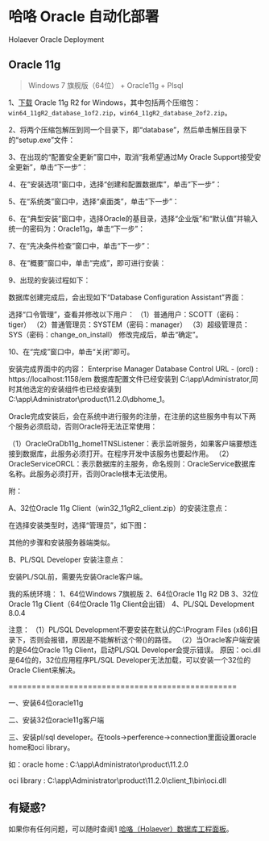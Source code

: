 哈咯 Oracle 自动化部署
==============================
Holaever Oracle Deployment

## Oracle 11g

> Windows 7 旗舰版（64位） + Oracle11g + Plsql

1、[下载](http://www.oracle.com/technetwork/database/enterprise-edition/downloads/index.html) Oracle 11g R2 for Windows，其中包括两个压缩包：`win64_11gR2_database_1of2.zip`，`win64_11gR2_database_2of2.zip`。

2、将两个压缩包解压到同一个目录下，即“database”，然后单击解压目录下的“setup.exe”文件： 



3、在出现的“配置安全更新”窗口中，取消“我希望通过My Oracle Support接受安全更新”，单击“下一步”： 



4、在“安装选项”窗口中，选择“创建和配置数据库”，单击“下一步”： 



5、在“系统类”窗口中，选择“桌面类”，单击“下一步”： 



6、在“典型安装”窗口中，选择Oracle的基目录，选择“企业版”和“默认值”并输入统一的密码为：Oracle11g，单击“下一步”： 



7、在“先决条件检查”窗口中，单击“下一步”： 



8、在“概要”窗口中，单击“完成”，即可进行安装： 



9、出现的安装过程如下： 





数据库创建完成后，会出现如下“Database Configuration Assistant”界面： 



选择“口令管理”，查看并修改以下用户： 
（1）普通用户：SCOTT（密码：tiger） 
（2）普通管理员：SYSTEM（密码：manager） 
（3）超级管理员：SYS（密码：change_on_install） 
修改完成后，单击“确定”。 

10、在“完成”窗口中，单击“关闭”即可。 

安装完成界面中的内容： 
Enterprise Manager Database Control URL - (orcl) : 
https://localhost:1158/em 
数据库配置文件已经安装到 C:\app\Administrator,同时其他选定的安装组件也已经安装到 C:\app\Administrator\product\11.2.0\dbhome_1。 

Oracle完成安装后，会在系统中进行服务的注册，在注册的这些服务中有以下两个服务必须启动，否则Oracle将无法正常使用： 



（1）OracleOraDb11g_home1TNSListener：表示监听服务，如果客户端要想连接到数据库，此服务必须打开。在程序开发中该服务也要起作用。 
（2）OracleServiceORCL：表示数据库的主服务，命名规则：OracleService数据库名称。此服务必须打开，否则Oracle根本无法使用。 

附： 

A、32位Oracle 11g Client（win32_11gR2_client.zip）的安装注意点： 

在选择安装类型时，选择“管理员”，如下图： 



其他的步骤和安装服务器端类似。 

B、PL/SQL Developer 安装注意点： 

安装PL/SQL前，需要先安装Oracle客户端。 

我的系统环境： 
1、64位Windows 7旗舰版 
2、64位Oracle 11g R2 DB 
3、32位Oracle 11g Client（64位Oracle 11g Client会出错） 
4、PL/SQL Development 8.0.4 

注意： 
（1）PL/SQL Development不要安装在默认的C:\Program Files (x86)目录下，否则会报错，原因是不能解析这个带()的路径。 
（2）当Oracle客户端安装的是64位Oracle 11g Client，启动PL/SQL Developer会提示错误。 
原因：oci.dll是64位的，32位应用程序PL/SQL Developer无法加载，可以安装一个32位的Oracle Client来解决。 

=================================================

一、安装64位oracle11g

二、安装32位oracle11g客户端

三、安装pl/sql developer。在tools->perference->connection里面设置oracle home和oci library。

 如：oracle home : C:\app\Administrator\product\11.2.0

  oci library : C:\app\Administrator\product\11.2.0\client_1\bin\oci.dll

有疑惑?
----------

如果你有任何问题，可以随时查阅1
[哈咯（Holaever）数据库工程面板](https://trello.com/b/h0rHIVo0)。
